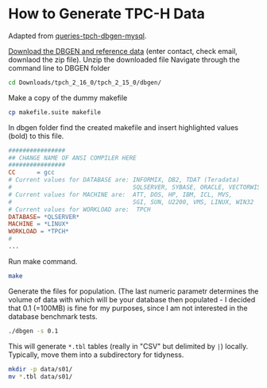 # How to Generate TPC-H Data

Adapted from [queries-tpch-dbgen-mysql](https://github.com/catarinaribeir0/queries-tpch-dbgen-mysql).

[Download the DBGEN and reference data](http://www.tpc.org/tpch/spec/tpch_2_16_0.zip) (enter contact, check email, downlaod the zip file). Unzip the downloaded file
Navigate through the command line to DBGEN folder  
```bash
cd Downloads/tpch_2_16_0/tpch_2_15_0/dbgen/
```  

Make a copy of the dummy makefile  
```bash
cp makefile.suite makefile
```  

In dbgen folder find the created makefile and insert highlighted values (bold) to this file.  
```makefile
################
## CHANGE NAME OF ANSI COMPILER HERE
################
CC      = gcc
# Current values for DATABASE are: INFORMIX, DB2, TDAT (Teradata)
#                                  SQLSERVER, SYBASE, ORACLE, VECTORWISE
# Current values for MACHINE are:  ATT, DOS, HP, IBM, ICL, MVS, 
#                                  SGI, SUN, U2200, VMS, LINUX, WIN32 
# Current values for WORKLOAD are:  TPCH
DATABASE= *QLSERVER*
MACHINE = *LINUX*
WORKLOAD = *TPCH*
#
...
```  

Run make command.  
```bash
make
```  

Generate the files for population. (The last numeric parametr determines the volume of data with which will be your database then populated - I decided that 0.1 (=100MB) is fine for my purposes, since I am not interested in the database benchmark tests.  
```bash
./dbgen -s 0.1
```  

This will generate `*.tbl` tables (really in "CSV" but delimited by `|`) locally. Typically, move them into a subdirectory for tidyness.
```bash
mkdir -p data/s01/
mv *.tbl data/s01/
```  
